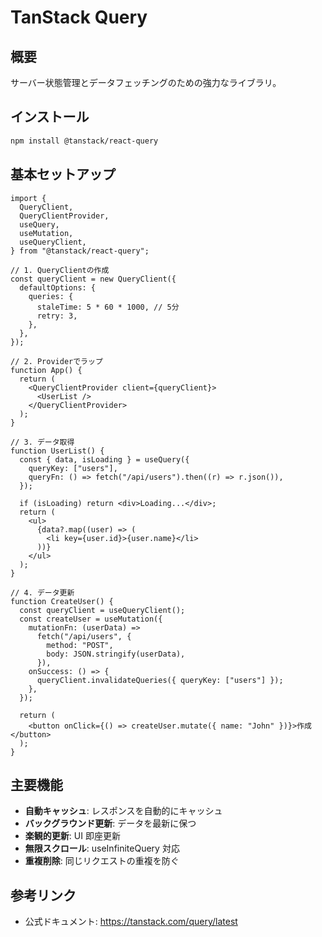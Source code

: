 # TanStack Query

## 概要

サーバー状態管理とデータフェッチングのための強力なライブラリ。

## インストール

```bash
npm install @tanstack/react-query
```

## 基本セットアップ

```tsx
import {
  QueryClient,
  QueryClientProvider,
  useQuery,
  useMutation,
  useQueryClient,
} from "@tanstack/react-query";

// 1. QueryClientの作成
const queryClient = new QueryClient({
  defaultOptions: {
    queries: {
      staleTime: 5 * 60 * 1000, // 5分
      retry: 3,
    },
  },
});

// 2. Providerでラップ
function App() {
  return (
    <QueryClientProvider client={queryClient}>
      <UserList />
    </QueryClientProvider>
  );
}

// 3. データ取得
function UserList() {
  const { data, isLoading } = useQuery({
    queryKey: ["users"],
    queryFn: () => fetch("/api/users").then((r) => r.json()),
  });

  if (isLoading) return <div>Loading...</div>;
  return (
    <ul>
      {data?.map((user) => (
        <li key={user.id}>{user.name}</li>
      ))}
    </ul>
  );
}

// 4. データ更新
function CreateUser() {
  const queryClient = useQueryClient();
  const createUser = useMutation({
    mutationFn: (userData) =>
      fetch("/api/users", {
        method: "POST",
        body: JSON.stringify(userData),
      }),
    onSuccess: () => {
      queryClient.invalidateQueries({ queryKey: ["users"] });
    },
  });

  return (
    <button onClick={() => createUser.mutate({ name: "John" })}>作成</button>
  );
}
```

## 主要機能

- **自動キャッシュ**: レスポンスを自動的にキャッシュ
- **バックグラウンド更新**: データを最新に保つ
- **楽観的更新**: UI 即座更新
- **無限スクロール**: useInfiniteQuery 対応
- **重複削除**: 同じリクエストの重複を防ぐ

## 参考リンク

- 公式ドキュメント: https://tanstack.com/query/latest
